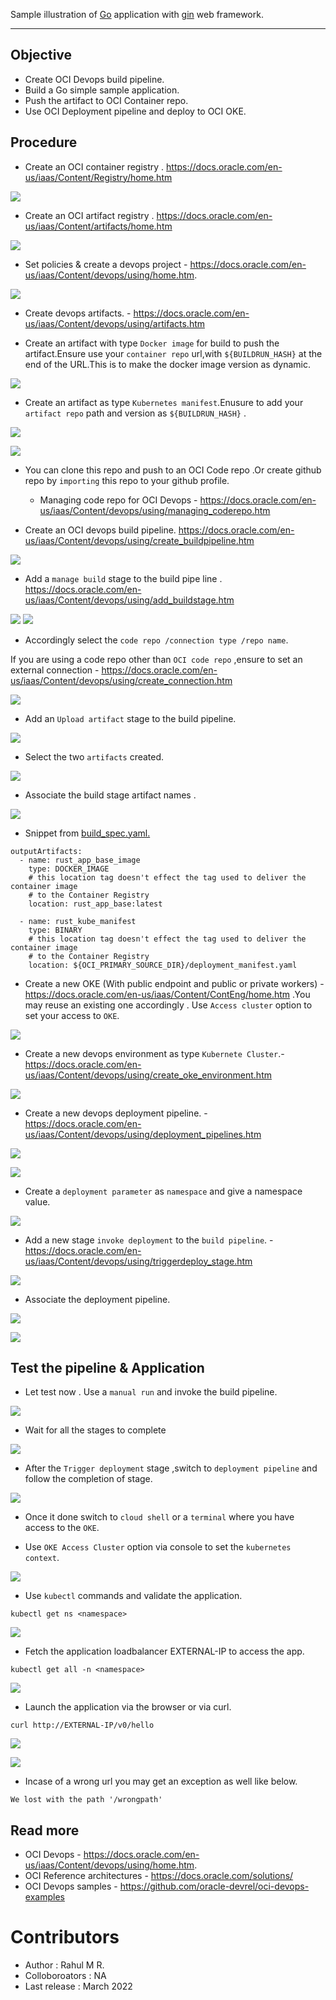 Sample illustration of [Go](https://go.dev/) application with [gin](https://github.com/gin-gonic/gin#gin-web-framework) web framework.

------------


Objective 
---

- Create OCI Devops build pipeline.
- Build a Go  simple sample application.
- Push the artifact to OCI Container repo.
- Use OCI Deployment pipeline and deploy to OCI OKE.



Procedure
---

- Create an OCI container registry . https://docs.oracle.com/en-us/iaas/Content/Registry/home.htm 

![](images/oci-container-repo.png)


- Create an OCI artifact registry . https://docs.oracle.com/en-us/iaas/Content/artifacts/home.htm 

![](images/oci-artifact-repo.png)

- Set policies & create a devops project - https://docs.oracle.com/en-us/iaas/Content/devops/using/home.htm.


![](images/oci-devops-project.png)


- Create devops artifacts. - https://docs.oracle.com/en-us/iaas/Content/devops/using/artifacts.htm 

- Create an artifact with type `Docker image` for build to push the artifact.Ensure use your `container repo` url,with `${BUILDRUN_HASH}` at the end of the URL.This is to make the docker image version as dynamic.

![](images/oci-devops-artifact-docker.png)



   
- Create an artifact as type `Kubernetes manifest`.Enusure to add your `artifact repo` path and version as `${BUILDRUN_HASH}` .

![](images/oci-artifact-repo-path.png)

![](images/oci-artifact-repo-path-2.png)



- You can clone this repo and push to an OCI Code repo .Or create github repo by `importing` this repo to your github profile.

    - Managing code repo for OCI Devops - https://docs.oracle.com/en-us/iaas/Content/devops/using/managing_coderepo.htm 



- Create an OCI devops build pipeline. https://docs.oracle.com/en-us/iaas/Content/devops/using/create_buildpipeline.htm 

![](images/oci-devops-buidpipeline.png)

- Add a `manage build` stage to the build pipe line . https://docs.oracle.com/en-us/iaas/Content/devops/using/add_buildstage.htm 


![](images/oci-manage-build-1.png)
![](images/oci-manage-build-1-1.png)

- Accordingly select the `code repo /connection type /repo name`.

If you are using a code repo other than `OCI code repo` ,ensure to set an external connection - https://docs.oracle.com/en-us/iaas/Content/devops/using/create_connection.htm 

![](images/oci-manage-build-2.png)


- Add an `Upload artifact` stage to the build pipeline.

![](images/oci-build-upload-artifact-1.png)

- Select the two `artifacts` created.

![](images/oci-build-upload-artifact-2.png)

- Associate the build stage artifact names .

![](images/oci-build-upload-artifact-3.png)

- Snippet from [build_spec.yaml.](build_spec.yaml)

```
outputArtifacts:
  - name: rust_app_base_image
    type: DOCKER_IMAGE
    # this location tag doesn't effect the tag used to deliver the container image
    # to the Container Registry
    location: rust_app_base:latest

  - name: rust_kube_manifest
    type: BINARY
    # this location tag doesn't effect the tag used to deliver the container image
    # to the Container Registry
    location: ${OCI_PRIMARY_SOURCE_DIR}/deployment_manifest.yaml
```

- Create a new OKE (With public endpoint and public or private workers) - https://docs.oracle.com/en-us/iaas/Content/ContEng/home.htm .You may reuse an existing one accordingly . Use `Access cluster` option to set your access to `OKE`.

![](images/oci-oke.png)

- Create a new devops environment as type `Kubernete Cluster`.-https://docs.oracle.com/en-us/iaas/Content/devops/using/create_oke_environment.htm  


![](images/oci-devops-oke-env.png)


- Create a new devops deployment pipeline. - https://docs.oracle.com/en-us/iaas/Content/devops/using/deployment_pipelines.htm 

![](images/oci-devops-deployment.png)

![](images/oci-deploy-oke-stage.png)

- Create a `deployment parameter` as `namespace` and give a namespace value.

![](images/oci-deploy-param.png)

- Add a new stage `invoke deployment` to the `build pipeline`. - https://docs.oracle.com/en-us/iaas/Content/devops/using/triggerdeploy_stage.htm


![](images/oci-deploy-trigger-deployment.png)

- Associate the deployment pipeline. 


![](images/oci-deploy-invoke-build.png)


![](images/oci-devops-buildpipeline-all-stages.png)


Test the pipeline & Application
-----


- Let test now . Use a `manual run` and invoke the build pipeline.

![](images/oci-devops-build-manual-run.png)

- Wait for all the stages to complete 

![](images/oci-build-stage-status.png)

- After the `Trigger deployment` stage ,switch to `deployment pipeline` and follow the completion of stage.

![](images/oci-deployment-stage-status.png)

- Once it done switch to `cloud shell` or a `terminal` where you have access to the `OKE`.

- Use `OKE Access Cluster` option via console to set the `kubernetes context`.

![](images/oci-oke-access-cluster.png)

- Use `kubectl` commands and validate the application.

```
kubectl get ns <namespace>
```

![](images/kubectl-get-ns.png)

- Fetch the application loadbalancer EXTERNAL-IP to access the app.

```
kubectl get all -n <namespace>

```

![](images/kubect-get-all.png)

- Launch the application via the browser or via curl.


```
curl http://EXTERNAL-IP/v0/hello
```

![](images/app-curl-view.png)



![](images/app-browser-view.png)


- Incase of a wrong url you may get an exception as well like below.


```
We lost with the path '/wrongpath'
```


Read more 
----


- OCI Devops - https://docs.oracle.com/en-us/iaas/Content/devops/using/home.htm.
- OCI Reference architectures  -  https://docs.oracle.com/solutions/
- OCI Devops samples - https://github.com/oracle-devrel/oci-devops-examples 



Contributors 
===========

- Author : Rahul M R.
- Colloboroators : NA
- Last release : March 2022












